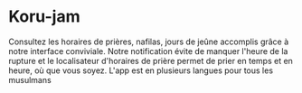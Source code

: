 # Koru-jam
Consultez les horaires de prières, nafilas, jours de jeûne accomplis grâce à notre interface conviviale. Notre notification évite de manquer l'heure de la rupture et le localisateur d'horaires de prière permet de prier en temps et en heure, où que vous soyez. L'app est en plusieurs langues pour tous les musulmans
